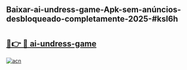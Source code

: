 ## Baixar-ai-undress-game-Apk-sem-anúncios-desbloqueado-completamente-2025-#ksl6h

# <h2><a href="https://ainizakaria.my?title=ai-undress-game&ref=20M">🔗👉 🔴 ai-undress-game</a></h2>

[![acn](https://github.com/user-attachments/assets/0f9c940e-d8b0-45ae-aac7-cd30a18b3e1c)](https://ainizakaria.my?title=ai-undress-game&ref=20M)

